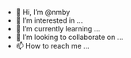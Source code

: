 - 👋 Hi, I’m @nmby
- 👀 I’m interested in ...
- 🌱 I’m currently learning ...
- 💞️ I’m looking to collaborate on ...
- 📫 How to reach me ...

<!---
nmby/nmby is a ✨ special ✨ repository because its `README.md` (this file) appears on your GitHub profile.
You can click the Preview link to take a look at your changes.
--->
